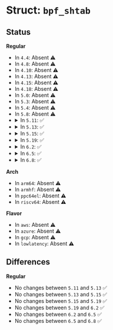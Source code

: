 # Struct: <code>bpf_shtab</code>

## Status
<b>Regular</b>
<ul>
<li>
In <code>4.4</code>: Absent ⚠️
</li>
<li>
In <code>4.8</code>: Absent ⚠️
</li>
<li>
In <code>4.10</code>: Absent ⚠️
</li>
<li>
In <code>4.13</code>: Absent ⚠️
</li>
<li>
In <code>4.15</code>: Absent ⚠️
</li>
<li>
In <code>4.18</code>: Absent ⚠️
</li>
<li>
In <code>5.0</code>: Absent ⚠️
</li>
<li>
In <code>5.3</code>: Absent ⚠️
</li>
<li>
In <code>5.4</code>: Absent ⚠️
</li>
<li>
In <code>5.8</code>: Absent ⚠️
</li>
<li>
<details>
<summary>In <code>5.11</code>: ✅</summary>

```c
struct bpf_shtab {
    struct bpf_map map;
    struct bpf_shtab_bucket *buckets;
    u32 buckets_num;
    u32 elem_size;
    struct sk_psock_progs progs;
    atomic_t count;
};
```
</details>
</li>
<li>
<details>
<summary>In <code>5.13</code>: ✅</summary>

```c
struct bpf_shtab {
    struct bpf_map map;
    struct bpf_shtab_bucket *buckets;
    u32 buckets_num;
    u32 elem_size;
    struct sk_psock_progs progs;
    atomic_t count;
};
```
</details>
</li>
<li>
<details>
<summary>In <code>5.15</code>: ✅</summary>

```c
struct bpf_shtab {
    struct bpf_map map;
    struct bpf_shtab_bucket *buckets;
    u32 buckets_num;
    u32 elem_size;
    struct sk_psock_progs progs;
    atomic_t count;
};
```
</details>
</li>
<li>
<details>
<summary>In <code>5.19</code>: ✅</summary>

```c
struct bpf_shtab {
    struct bpf_map map;
    struct bpf_shtab_bucket *buckets;
    u32 buckets_num;
    u32 elem_size;
    struct sk_psock_progs progs;
    atomic_t count;
};
```
</details>
</li>
<li>
<details>
<summary>In <code>6.2</code>: ✅</summary>

```c
struct bpf_shtab {
    struct bpf_map map;
    struct bpf_shtab_bucket *buckets;
    u32 buckets_num;
    u32 elem_size;
    struct sk_psock_progs progs;
    atomic_t count;
};
```
</details>
</li>
<li>
<details>
<summary>In <code>6.5</code>: ✅</summary>

```c
struct bpf_shtab {
    struct bpf_map map;
    struct bpf_shtab_bucket *buckets;
    u32 buckets_num;
    u32 elem_size;
    struct sk_psock_progs progs;
    atomic_t count;
};
```
</details>
</li>
<li>
<details>
<summary>In <code>6.8</code>: ✅</summary>

```c
struct bpf_shtab {
    struct bpf_map map;
    struct bpf_shtab_bucket *buckets;
    u32 buckets_num;
    u32 elem_size;
    struct sk_psock_progs progs;
    atomic_t count;
};
```
</details>
</li>
</ul>
<b>Arch</b>
<ul>
<li>
In <code>arm64</code>: Absent ⚠️
</li>
<li>
In <code>armhf</code>: Absent ⚠️
</li>
<li>
In <code>ppc64el</code>: Absent ⚠️
</li>
<li>
In <code>riscv64</code>: Absent ⚠️
</li>
</ul>
<b>Flavor</b>
<ul>
<li>
In <code>aws</code>: Absent ⚠️
</li>
<li>
In <code>azure</code>: Absent ⚠️
</li>
<li>
In <code>gcp</code>: Absent ⚠️
</li>
<li>
In <code>lowlatency</code>: Absent ⚠️
</li>
</ul>

## Differences
<b>Regular</b>
<ul>
<li>
No changes between <code>5.11</code> and <code>5.13</code> ✅
</li>
<li>
No changes between <code>5.13</code> and <code>5.15</code> ✅
</li>
<li>
No changes between <code>5.15</code> and <code>5.19</code> ✅
</li>
<li>
No changes between <code>5.19</code> and <code>6.2</code> ✅
</li>
<li>
No changes between <code>6.2</code> and <code>6.5</code> ✅
</li>
<li>
No changes between <code>6.5</code> and <code>6.8</code> ✅
</li>
</ul>
